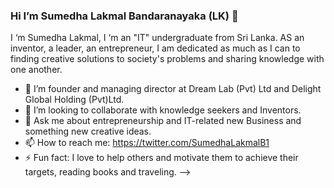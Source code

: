 ### Hi I’m Sumedha Lakmal Bandaranayaka (LK) 👋

I ‘m Sumedha Lakmal, I ‘m an "IT" undergraduate from Sri Lanka. AS an inventor, a leader, an entrepreneur, I am dedicated as much as I can to finding creative solutions to society's problems and sharing knowledge with one another.


- 🔭 I’m founder and managing director at Dream Lab (Pvt) Ltd and Delight Global Holding (Pvt)Ltd.
- 👯 I’m looking to collaborate with knowledge seekers and Inventors.
- 💬 Ask me about entrepreneurship and IT-related new Business and something new creative ideas.
- 📫 How to reach me: https://twitter.com/SumedhaLakmalB1
- ⚡ Fun fact: I love to help others and motivate them to achieve their targets, reading books and traveling.
-->
